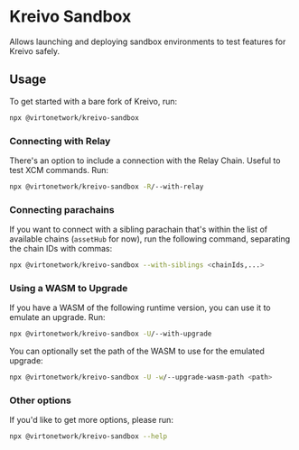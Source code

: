 # Kreivo Sandbox

Allows launching and deploying sandbox environments to test features for Kreivo safely.

## Usage

To get started with a bare fork of Kreivo, run:

```bash
npx @virtonetwork/kreivo-sandbox
```

### Connecting with Relay

There's an option to include a connection with the Relay Chain. Useful to test XCM commands. Run:

```bash
npx @virtonetwork/kreivo-sandbox -R/--with-relay
```

### Connecting parachains

If you want to connect with a sibling parachain that's within the list of available chains (`assetHub`
for now), run the following command, separating the chain IDs with commas:

```bash
npx @virtonetwork/kreivo-sandbox --with-siblings <chainIds,...>
```

### Using a WASM to Upgrade

If you have a WASM of the following runtime version, you can use it to emulate an upgrade. Run:

```bash
npx @virtonetwork/kreivo-sandbox -U/--with-upgrade
```

You can optionally set the path of the WASM to use for the emulated upgrade:

```bash
npx @virtonetwork/kreivo-sandbox -U -w/--upgrade-wasm-path <path>
```

### Other options

If you'd like to get more options, please run:

```bash
npx @virtonetwork/kreivo-sandbox --help
```
